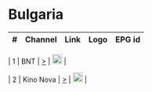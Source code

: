 <h1>Bulgaria</h1>

| #   | Channel        | Link  | Logo | EPG id |
|:---:|:--------------:|:-----:|:----:|:------:|

| 1   | BNT | [>](https://ymkaya.xyz:48234/tv/bnt1/playlist.m3u8) | <img height="20" src="https://i.imgur.com/BjRTbrU.png"/> |

| 2   | Kino Nova | [>](https://ymkaya.xyz:38382/tv/kinonova/playlist.m3u8) | <img height="20" src="https://i.imgur.com/BjRTbrU.png"/> |